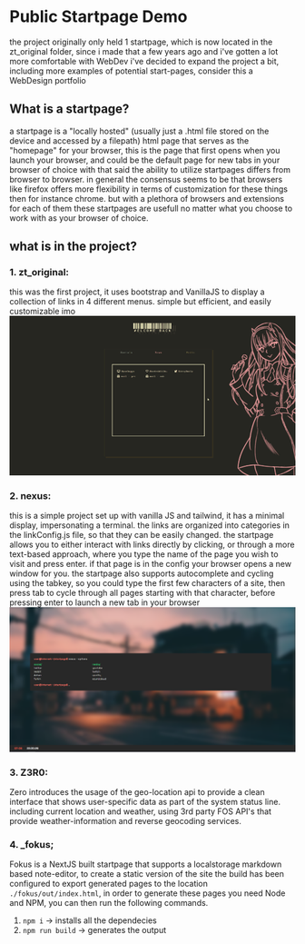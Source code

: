 # Public Startpage Demo

the project originally only held 1 startpage, which is now located in the zt_original folder, 
since i made that a few years ago and i've gotten a lot more comfortable with WebDev i've decided to expand
the project a bit, including more examples of potential start-pages, consider this a WebDesign portfolio

## What is a startpage?

a startpage is a "locally hosted" (usually just a .html file stored on the device and accessed by a filepath) 
html page that serves as the "homepage" for your browser, this is the page that
first opens when you launch your browser, and could be the default page for new tabs in your browser of choice
with that said the ability to utilize startpages differs from browser to browser. in general the consensus seems to be
that browsers like firefox offers more flexibility in terms of customization for these things then for instance chrome. 
but with a plethora of browsers and extensions for each of them these startpages are usefull no matter what you choose
to work with as your browser of choice.

## what is in the project?

### 1. zt_original:
this was the first project, it uses bootstrap and VanillaJS to display a collection of links in 4 different menus. simple but efficient, and easily customizable imo 
![zt_original visualization](zt_original/first%20demo.gif)

### 2. nexus:
this is a simple project set up with vanilla JS and tailwind, it has a minimal display, impersonating a terminal.
the links are organized into categories in the linkConfig.js file, so that they can be easily changed. the startpage 
allows you to either interact with links directly by clicking, or through a more text-based approach, 
where you type the name of the page you wish to visit and press enter. if that page is in the config your 
browser opens a new window for you. the startpage also supports autocomplete and cycling using the tabkey, 
so you could type the first few characters of a site, then press tab to cycle through all pages starting with that 
character, before pressing enter to launch a new tab in your browser
![nexus visualization](nexus/visual.png)

### 3. Z3R0:
Zero introduces the usage of the geo-location api to provide a clean interface that shows user-specific
data as part of the system status line. including current location and weather, using 3rd party FOS API's
that provide weather-information and reverse geocoding services.

### 4. _fokus;
Fokus is a NextJS built startpage that supports a localstorage markdown based note-editor,
to create a static version of the site the build has been configured to export generated pages
to the location `./fokus/out/index.html`, in order to generate these pages you need Node and NPM,
you can then run the following commands.

1. `npm i` → installs all the dependecies
2. `npm run build` → generates the output
